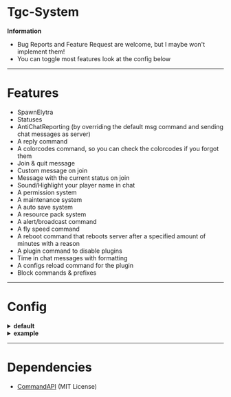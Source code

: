 # Tgc-System
   **Information**
- Bug Reports and Feature Request are welcome, but I maybe won't implement them!
- You can toggle most features look at the config below

-----

# Features
- SpawnElytra
- Statuses
- AntiChatReporting (by overriding the default msg command and sending chat messages as server)
- A reply command
- A colorcodes command, so you can check the colorcodes if you forgot them
- Join & quit message
- Custom message on join
- Message with the current status on join
- Sound/Highlight your player name in chat
- A permission system
- A maintenance system
- A auto save system
- A resource pack system
- A alert/broadcast command
- A fly speed command
- A reboot command that reboots server after a specified amount of minutes with a reason
- A plugin command to disable plugins
- Time in chat messages with formatting
- A configs reload command for the plugin
- Block commands & prefixes

-----

# Config

<details>
    <summary><b>default</b></summary>

````
#Do not edit or things might break!
version: 1.4

prefix:
  pluginPrefix: '§7[§1System§7] §f'
  alertPrefix: '§7[§4Alert§7] §f'

#You can use color codes and "%Player%" will be replaced with the player name
joinQuitMessage:
  enabled: true
  joinMessage: "§2[§a+§2] §7%Player%"
  quitMessage: "§4[§c-§4] §7%Player%"

onJoin:
  enabled: false
  #Here you also can use color codes, %prefix% will be replaced with the plugins prefix and
  #%alertPrefix% will be replaced with the alert Prefix
  message: "%prefix%Edit in /plugins/Tgc-System/config.yml"
  #If a player joins and has a status set he will be shown a message with the players status
  status: false

#This makes chat reporting impossible my overriding the msg command and sending all chat messages as the server
#But also includes features like a sound/highlighting when your name is in a message
chatSystem:
  enabled: true
  noLinks: false
  #Configure if the Timestamp should be displayed in the chat (only for player messages)
  timeStampInChat:
    enabled: false
    format: 'HH:mm'
    #https://www.php.net/manual/en/timezones
    timeZone: 'America/New_York'

#The permission manager command and the permission handling
permissionSystem:
  enabled: true

#Set a status in front of your name
#This uses teams for the tab list so if you have another plugin
#for that you can't use this
statuses:
  enabled: false
  characterLimit: 10

spawnElytra:
  enabled: false
  spawnRadius: 20
  worldName: world
  boost:
    enabled: true
    multiplyValue: 2

#Set a resource pack for the server but if you use this players with the tgc-system.team permission
#don't get the resource pack event if it is forced, and they can enable it in game with /resourcepack
resourcePack:
  url: ''
  hash: ''
  promt: ''
  force: false

#You can create multiple motds and everytime someone loads/refreshes his multiplayer menu that player will see a random motd
#Use \n for the second line
motds:
  enabled: false
  #This means that the real motd will only be show to ip addresses that players one the servers have
  #So if someone random has the ip the default "A Minecraft Server" Motd will be shown and the max player
  #count will be 20 so it is harder to find the server with a scanner
  hiddenMode: false
  list: []

maintenance:
  motd: "§cServer is in Maintenance"
  kickMessage: "This server is now in maintenance mode"
  #You can add a 64x64 png file to the Plugin directory and that will be set as you maintenance icon
  #Must be called maintenance-icon.png
  icon: false

#Auto save your world if your hoster doesn't have that functionality
autoSave:
  enabled: false
  time: '1h'

#This makes to so if you right-click on wheat, potatoes, carrots, beetroots and cocoa beans
easyHarvest:
  enabled: false

#These commands are blocked e.g. plugins
blockedCommands: []


#These prefixes are blocked e.g. 'bukkit:'
blockedPrefixes: []
````
</details>

<details>
    <summary><b>example</b></summary>

````
#Do not edit or things might break!
version: 1.4

prefix:
  pluginPrefix: '§7[§1System§7] §f'
  alertPrefix: '§7[§4Alert§7] §f'

#You can use color codes and "%Player%" will be replaced with the player name
joinQuitMessage:
  enabled: true
  joinMessage: "§2[§a+§2] §7%Player%"
  quitMessage: "§4[§c-§4] §7%Player%"

onJoin:
  enabled: false
  #Here you also can use color codes, %prefix% will be replaced with the plugins prefix and
  #%alertPrefix% will be replaced with the alert Prefix
  message: "%prefix%Edit in /plugins/Tgc-System/config.yml"
  #If a player joins and has a status set he will be shown a message with the players status
  status: true

#This makes chat reporting impossible my overriding the msg command and sending all chat messages as the server
#But also includes features like a sound/highlighting when your name is in a message
chatSystem:
  enabled: true
  noLinks: true
  #Configure if the Timestamp should be displayed in the chat (only for player messages)
  timeStampInChat:
    enabled: false
    format: 'HH:mm'
    #https://www.php.net/manual/en/timezones
    timeZone: 'America/New_York'

#The permission manager command and the permission handling
permissionSystem:
  enabled: true

#Set a status in front of your name
#This uses teams for the tab list so if you have another plugin
#for that you can't use this
statuses:
  enabled: true
  characterLimit: 15

spawnElytra:
  enabled: true
  spawnRadius: 20
  worldName: world
  boost:
    enabled: true
    multiplyValue: 3

#Set a resource pack for the server but if you use this players with the tgc-system.team permission
#don't get the resource pack event if it is forced, and they can enable it in game with /resourcepack
resourcePack:
  url: ''
  hash: ''
  promt: ''
  force: false

#You can create multiple motds and everytime someone loads/refreshes his multiplayer menu that player will see a random motd
#Use \n for the second line
motds:
  enabled: true
  #This means that the real motd will only be show to ip addresses that players one the servers have
  #So if someone random has the ip the default "A Minecraft Server" Motd will be shown and the max player
  #count will be 20 so it is harder to find the server with a scanner
  hiddenMode: true
  list: ["Example1 1. Line\nExample1 2. Line", "Example2 1. Line\nExample2 2. Line"]

maintenance:
  motd: "§cServer is in Maintenance"
  kickMessage: "This server is now in maintenance mode"
  #You can add a 64x64 png file to the Plugin directory and that will be set as you maintenance icon
  icon: true

#Auto save your world if your hoster doesn't have that functionality
autoSave:
  enabled: true
  time: '1h'

#This makes to so if you right-click on wheat, potatoes, carrots, beetroots and cocoa beans
easyHarvest:
  enabled: true

#These commands are blocked e.g. plugins
#Do 'blockedCommands: []' if it should be empty
blockedCommands:
  - '?'
  - 'about'
  - 'help'
  - 'icanhasbukkit'
  - 'pl'
  - 'plugins'
  - 'me'
  - 'tm'
  - 'teammsg'
  - 'ver'
  - 'version'

#These prefixes are blocked e.g. 'bukkit:'
#Do 'blockedPrefix: []' if it should be empty
blockedPrefix:
  - 'bukkit:'
  - 'minecraft:'
  - 'sbs-system:'
````
</details>

-----

# Dependencies

- [CommandAPI](https://github.com/JorelAli/CommandAPI) (MIT License)